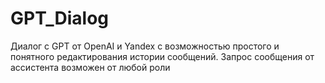 # GPT_Dialog
Диалог с GPT от OpenAI и Yandex с возможностью простого и понятного редактирования истории сообщений. Запрос сообщения от ассистента возможен от любой роли
